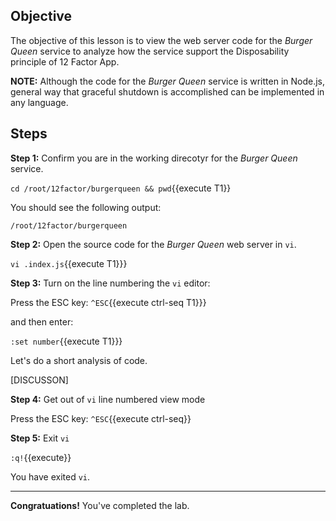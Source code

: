 ## Objective
The objective of this lesson is to view the web server code for the *Burger Queen* service to analyze how the service support the Disposability principle of 12 Factor App.

**NOTE:** Although the code for the *Burger Queen* service is written in Node.js, general way that graceful shutdown is accomplished can be implemented in any language.

## Steps

**Step 1:** Confirm you are in the working direcotyr for the *Burger Queen* service.

`cd /root/12factor/burgerqueen && pwd`{{execute T1}}

You should see the following output:

`/root/12factor/burgerqueen`

**Step 2:** Open the source code for the *Burger Queen* web server in `vi`.

`vi .index.js`{{execute T1}}}

**Step 3:** Turn on the line numbering the `vi` editor:

Press the ESC key: `^ESC`{{execute ctrl-seq T1}}}

and then enter:

`:set number`{{execute T1}}}

Let's do a short analysis of code.


[DISCUSSON]

**Step 4:** Get out of `vi` line numbered view mode

Press the ESC key: `^ESC`{{execute ctrl-seq}}

**Step 5:** Exit `vi`

`:q!`{{execute}}

You have exited `vi`.

---

**Congratuations!** You've completed the lab.